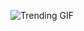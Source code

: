 ![Trending GIF](https://media3.giphy.com/media/v1.Y2lkPThiYjIxNzcyMGdiYmtxbW9lNWx5bzE4cmphbDdlNWNxYnBmYm1kd2U4eno0NmcxNCZlcD12MV9naWZzX3NlYXJjaCZjdD1n/fryY00CO4xCz4uJuDQ/giphy.gif)
